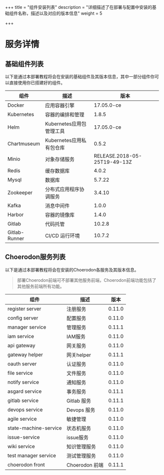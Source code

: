 +++
title = "组件安装列表"
description = "详细描述了在部署与配置中安装的基础组件名称，描述以及对应的版本信息"
weight = 5

+++

# 服务详情

## 基础组件列表

以下是通过本部署教程将会在安装的基础组件及其版本信息，其中一部分组件你可以直接使用你已搭建好的组件。

组件|描述| 版本
---|---|---
Docker|应用容器引擎|17.05.0-ce
Kubernetes|容器的编排和管理|1.8.5
Helm|Kubernetes应用包管理工具|17.05.0-ce
Chartmuseum|Kubernetes应用私有包仓库|0.5.2
Minio|对象存储服务|RELEASE.2018-05-25T19-49-13Z
Redis|缓存数据库|4.0.2
Mysql|数据库|5.7.22
Zookeeper|分布式应用程序协调服务|3.4.10
Kafka|消息中间件|1.0.0
Harbor|容器的镜像库|1.4.0
Gitlab|代码托管|10.2.8
Gitlab-Runner|CI/CD 运行环境|10.7.2

## Choerodon服务列表

以下是通过本部署教程将会在安装的Choerodon各服务及其版本信息。

<blockquote class="note"> 
部署Choerodon前端可不部署其他服务前端，Choerodon前端功能包括了其他服务前端所有功能。
</blockquote>

组件|描述| 版本
---|---|---
register server|注册服务|0.11.0
config server|配置服务|0.11.0
manager service|管理服务|0.11.1
iam service|IAM服务|0.11.0
api gateway|网关服务|0.11.0
gateway helper|网关helper|0.11.1
oauth server|认证服务|0.11.0
file service|文件服务|0.11.0
notify service|通知服务|0.11.0
asgard service|事务服务|0.11.1
gitlab service|Gitlab 服务|0.11.1
devops service|Devops 服务|0.11.0
agile service|敏捷管理|0.11.0
state-machine-service|状态机服务|0.11.0
issue-service|issue服务|0.11.0
wiki service|知识管理服务|0.11.0
test manager service|测试管理服务|0.11.0
choerodon front|Choerodon 前端|0.11.1